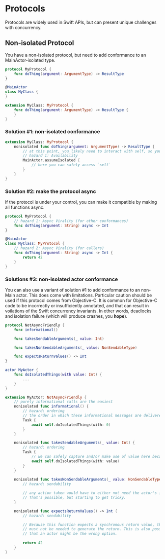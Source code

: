 # Protocols

Protocols are widely used in Swift APIs, but can present unique challenges with concurrency.

## Non-isolated Protocol

You have a non-isolated protocol, but need to add conformance to an MainActor-isolated type.

```swift
protocol MyProtocol {
    func doThing(argument: ArgumentType) -> ResultType
}

@MainActor
class MyClass {
}

extension MyClass: MyProtocol {
    func doThing(argument: ArgumentType) -> ResultType {
    }
}
```

### Solution #1: non-isolated conformance

```swift
extension MyClass: MyProtocol {
    nonisolated func doThing(argument: ArgumentType) -> ResultType {
        // at this point, you likely need to interact with self, so you must satisfy the compiler
        // hazard 1: Availability
        MainActor.assumeIsolated {
            // here you can safely access `self`
        }
    }
}
```

### Solution #2: make the protocol async

If the protocol is under your control, you can make it compatible by making all functions async.

```swift
protocol MyProtocol {
    // hazard 1: Async Virality (for other conformances)
    func doThing(argument: String) async -> Int
}

@MainActor
class MyClass: MyProtocol {
    // hazard 2: Async Virality (for callers)
    func doThing(argument: String) async -> Int {
        return 42
    }
}
```

### Solutions #3: non-isolated actor conformance

You can also use a variant of solution #1 to add conformance to an non-Main actor. This does come with limitations. Particular caution should be used if this protocol comes from Objective-C. It is common for Objective-C code to be incorrectly or insufficiently annotated, and that can result in voilations of the Swift concurrency invariants. In other words, deadlocks and isolation failure (which will produce crashes, you **hope**).

```swift
protocol NotAsyncFriendly {
    func informational()

    func takesSendableArguments(_ value: Int)

    func takesNonSendableArguments(_ value: NonSendableType)

    func expectsReturnValues() -> Int
}

actor MyActor {
    func doIsolatedThings(with value: Int) {
        ...
    }
}

extension MyActor: NotAsyncFriendly {
    // purely informational calls are the easiest
    nonisolated func informational() {
        // hazard: ordering
        // the order in which these informational messages are delivered may be important, but is now lost
        Task {
            await self.doIsolatedThings(with: 0)
        }
    }

    nonisolated func takesSendableArguments(_ value: Int) {
        // hazard: ordering
        Task {
            // we can safely capture and/or make use of value here because it is Sendable
            await self.doIsolatedThings(with: value)
        }
    }
    
    nonisolated func takesNonSendableArguments(_ value: NonSendableType) {
        // hazard: sendability

        // any action taken would have to either not need the actor's isolated state or `value`.
        // That's possible, but starting to get tricky.
    }

    nonisolated func expectsReturnValues() -> Int {
        // hazard: sendability

        // Because this function expects a synchronous return value, the actor's isolated state
        // must not be needed to generate the return. This is also possible, but is another indication
        // that an actor might be the wrong option.
        
        return 42
    }
}
```
